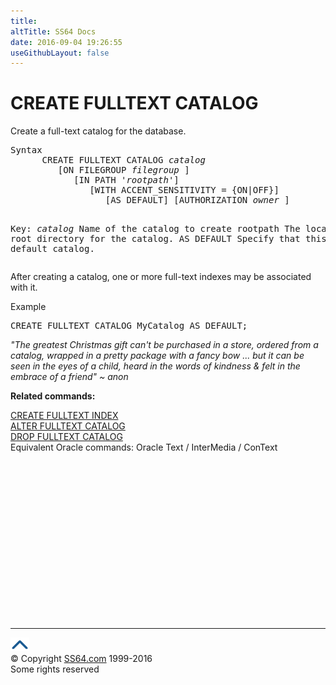 ```yaml
---
title:
altTitle: SS64 Docs
date: 2016-09-04 19:26:55
useGithubLayout: false
---
```

<!-- #BeginLibraryItem "/Library/head_sql.lbi" --><!-- #EndLibraryItem --><h1> CREATE FULLTEXT CATALOG</h1>
<p>Create a full-text catalog for the database. </p>
<pre>Syntax
      CREATE FULLTEXT CATALOG <i>catalog</i>
         [ON FILEGROUP <i>filegroup</i> ]
            [IN PATH '<i>rootpath</i>']
               [WITH ACCENT_SENSITIVITY = {ON|OFF}]
                  [AS DEFAULT] [AUTHORIZATION <i>owner</i> ]

Key:
    <i>catalog</i>    Name of the catalog to create
    rootpath   The local root directory for the catalog.
    AS DEFAULT Specify that this is the default catalog.
</pre> 
<p>After creating a  catalog, one or more full-text indexes may be associated with it.</p>
<p>Example</p>
<pre>CREATE FULLTEXT CATALOG MyCatalog AS DEFAULT; </pre>
<p class="quote"><i>"The greatest Christmas gift can't be purchased in a store, ordered from a
  catalog, wrapped in a pretty package with a fancy bow ... but it can be seen
  in the eyes of a child, heard in the words of kindness &amp; felt in the embrace
of a friend" ~ anon </i></p>
<p><b>Related commands:</b></p>
<p>  <a href="fulltext_c.html">CREATE FULLTEXT INDEX</a><br>
  <a href="fulltextcat_a.html">ALTER FULLTEXT CATALOG</a><br>
  <a href="fulltextcat_d.html">DROP FULLTEXT CATALOG</a>  <br>
Equivalent Oracle commands:  Oracle Text / InterMedia / ConText </p><!-- #BeginLibraryItem "/Library/foot_sql.lbi" --><p>
<!-- ss64-sql -->
<ins class="adsbygoogle" style="display:inline-block;width:300px;height:250px" data-ad-client="ca-pub-6140977852749469" data-ad-slot="6953563613"></ins>
<script>
(adsbygoogle = window.adsbygoogle || []).push({});
</script></p>
<hr>
<div id="bl" class="footer"><a href="fulltextcat_c.html#"><img src="../images/top.png" width="30" height="22" alt="Back to the Top"></a></div>
<div id="br" class="footer, tagline">© Copyright <a href="http://ss64.com/">SS64.com</a> 1999-2016<br>
Some rights reserved</div><!-- #EndLibraryItem -->

